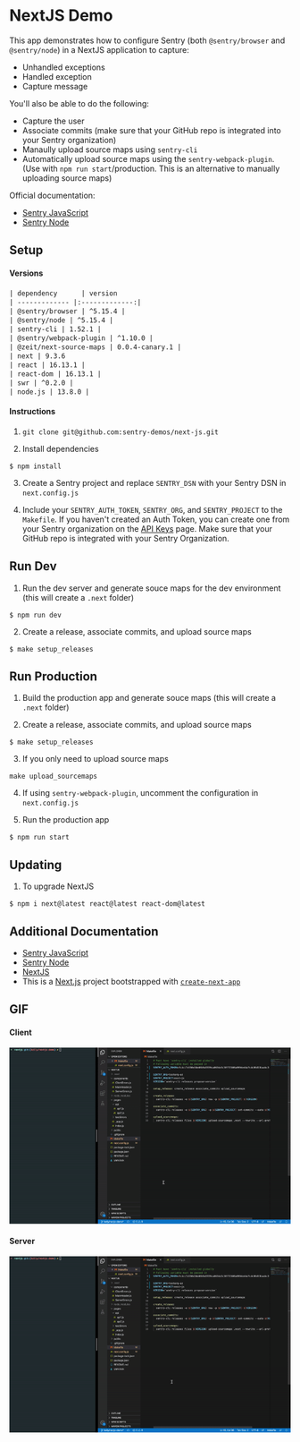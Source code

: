 # NextJS Demo

This app demonstrates how to configure Sentry (both `@sentry/browser` and `@sentry/node`) in a NextJS application to capture:

- Unhandled exceptions
- Handled exception
- Capture message

You'll also be able to do the following:

- Capture the user
- Associate commits (make sure that your GitHub repo is integrated into your Sentry organization)
- Manaully upload source maps using `sentry-cli`
- Automatically upload source maps using the `sentry-webpack-plugin`. (Use with `npm run start`/production. This is an alternative to manually uploading source maps)

Official documentation:
- [Sentry JavaScript](https://docs.sentry.io/platforms/javascript/)
- [Sentry Node](https://docs.sentry.io/platforms/node/)

## Setup

#### Versions

    | dependency      | version           
    | ------------- |:-------------:| 
    | @sentry/browser | ^5.15.4 |
    | @sentry/node | ^5.15.4 |
    | sentry-cli | 1.52.1 |
    | @sentry/webpack-plugin | ^1.10.0 |
    | @zeit/next-source-maps | 0.0.4-canary.1 |
    | next | 9.3.6
    | react | 16.13.1 |
    | react-dom | 16.13.1 |
    | swr | ^0.2.0 |
    | node.js | 13.8.0 |

#### Instructions

1. `git clone git@github.com:sentry-demos/next-js.git`

2. Install dependencies
```
$ npm install
```

3. Create a Sentry project and replace `SENTRY_DSN` with your Sentry DSN in `next.config.js`

4. Include your `SENTRY_AUTH_TOKEN`, `SENTRY_ORG`, and `SENTRY_PROJECT` to the `Makefile`. If you haven't created an Auth Token, you can create one from your Sentry organization on the [API Keys](https://sentry.io/settings/account/api/auth-tokens/) page. Make sure that your GitHub repo is integrated with your Sentry Organization.

## Run Dev

1. Run the dev server and generate souce maps for the dev environment (this will create a `.next` folder)
```
$ npm run dev
```

2. Create a release, associate commits, and upload source maps
```
$ make setup_releases
```

## Run Production

1. Build the production app and generate souce maps (this will create a `.next` folder)

2. Create a release, associate commits, and upload source maps
```
$ make setup_releases
```

3. If you only need to upload source maps

```
make upload_sourcemaps
```

4. If using `sentry-webpack-plugin`, uncomment the configuration in `next.config.js`

5. Run the production app
```
$ npm run start
```

## Updating

1. To upgrade NextJS

```
$ npm i next@latest react@latest react-dom@latest
```

## Additional Documentation

- [Sentry JavaScript](https://docs.sentry.io/platforms/javascript/)
- [Sentry Node](https://docs.sentry.io/platforms/node/)
- [NextJS](https://nextjs.org/)
- This is a [Next.js](https://nextjs.org/) project bootstrapped with [`create-next-app`](https://github.com/zeit/next.js/tree/canary/packages/create-next-app)

## GIF

#### Client

![NextJS Demo Client](next-js-demo-client.gif)

#### Server

![NextJS Demo Server](next-js-demo-server.gif)